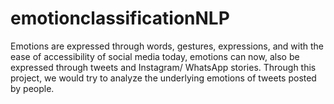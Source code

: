 # emotionclassificationNLP
Emotions are expressed through words, gestures, expressions, and with the ease of accessibility of social media today, emotions can now, also be expressed through tweets and Instagram/ WhatsApp stories.  Through this project, we would try to analyze the underlying emotions of tweets posted by people.
